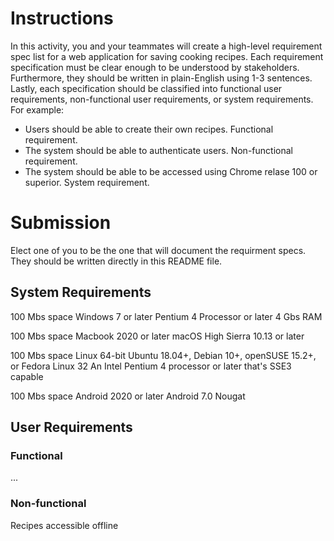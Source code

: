 # Instructions

In this activity, you and your teammates will create a high-level requirement spec list for a web application for saving cooking recipes. Each requirement specification must be clear enough to be understood by stakeholders. Furthermore, they should be written in plain-English using 1-3 sentences. Lastly, each specification should be classified into functional user requirements, non-functional user requirements, or system requirements. For example: 

* Users should be able to create their own recipes. Functional requirement. 
* The system should be able to authenticate users. Non-functional requirement. 
* The system should be able to be accessed using Chrome relase 100 or superior. System requirement. 

# Submission

Elect one of you to be the one that will document the requirment specs. They should be written directly in this README file. 

## System Requirements 

100 Mbs space
Windows 7 or later
Pentium 4 Processor or later
4 Gbs RAM

100 Mbs space
Macbook 2020 or later
macOS High Sierra 10.13 or later


100 Mbs space
Linux 64-bit Ubuntu 18.04+, Debian 10+, openSUSE 15.2+, or Fedora Linux 32
An Intel Pentium 4 processor or later that's SSE3 capable

100 Mbs space
Android 2020 or later
Android 7.0 Nougat

## User Requirements 



### Functional 

...

### Non-functional

Recipes accessible offline